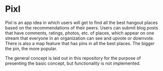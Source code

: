 # Pixl

Pixl is an app idea in which users will get to find all the best hangout places based on the recommendations of their peers. Users can submit blog posts that have comments, ratings, photos, etc. of places, which appear on one stream that everyone in an organization can see and upvote or downvote. There is also a map feature that has pins in all the best places. The bigger the pin, the more popular.

The general concept is laid out in this repository for the purpose of presenting the basic concept, but functionality is not implemented.
